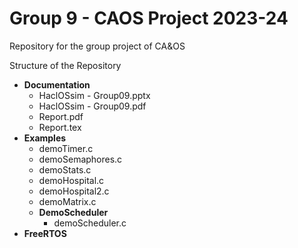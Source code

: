 # Group 9 - CAOS Project 2023-24
Repository for the group project of CA&amp;OS

Structure of the Repository
- **Documentation**
  - HaclOSsim - Group09.pptx
  - HaclOSsim - Group09.pdf
  - Report.pdf
  - Report.tex
- **Examples**
  - demoTimer.c
  - demoSemaphores.c
  - demoStats.c
  - demoHospital.c
  - demoHospital2.c
  - demoMatrix.c
  - **DemoScheduler**
    - demoScheduler.c
- **FreeRTOS**
